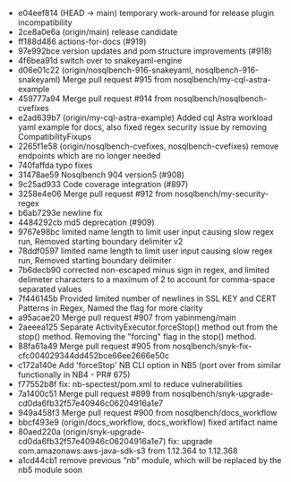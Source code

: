 - e04eef814 (HEAD -> main) temporary work-around for release plugin incompatibility
- 2ce8a0e6a (origin/main) release candidate
- ff188d486 actions-for-docs (#919)
- 97e992bce version updates and pom structure improvements (#918)
- 4f6bea91d switch over to snakeyaml-engine
- d06e01c22 (origin/nosqlbench-916-snakeyaml, nosqlbench-916-snakeyaml) Merge pull request #915 from nosqlbench/my-cql-astra-example
- 459777a94 Merge pull request #914 from nosqlbench/nosqlbench-cvefixes
- e2ad639b7 (origin/my-cql-astra-example) Added cql Astra workload yaml example for docs, also fixed regex security issue by removing CompatibilityFixups
- 2265f1e58 (origin/nosqlbench-cvefixes, nosqlbench-cvefixes) remove endpoints which are no longer needed
- 740faffda typo fixes
- 31478ae59 Nosqlbench 904 version5 (#908)
- 9c25ad933 Code coverage integration (#897)
- 3258e4e06 Merge pull request #912 from nosqlbench/my-security-regex
- b6ab7293e newline fix
- 4484292cb md5 deprecation (#909)
- 9767e98bc limited name length to limit user input causing slow regex run, Removed starting boundary delimiter v2
- 78ddf0597 limited name length to limit user input causing slow regex run, Removed starting boundary delimiter
- 7b6decb90 corrected non-escaped minus sign in regex, and limited delimeter characters to a maximum of 2 to account for comma-space separated values
- 7f446145b Provided limited number of newlines in SSL KEY and CERT Patterns in Regex, Named the flag for more clarity
- a95acae20 Merge pull request #907 from yabinmeng/main
- 2aeeea125 Separate ActivityExecutor.forceStop() method out from the stop() method. Removing the "forcing" flag in the stop() method.
- 88fa61a49 Merge pull request #905 from nosqlbench/snyk-fix-cfc004029344dd452bce66ee2666e50c
- c172a140e Add 'forceStop' NB CLI option in NB5 (port over from similar functionally in NB4 - PR# 675)
- f77552b8f fix: nb-spectest/pom.xml to reduce vulnerabilities
- 7a1400c51 Merge pull request #899 from nosqlbench/snyk-upgrade-cd0da6fb32f57e40946c06204916a1e7
- 949a458f3 Merge pull request #900 from nosqlbench/docs_workflow
- bbcf493e9 (origin/docs_workflow, docs_workflow) fixed artifact name
- 80aed220a (origin/snyk-upgrade-cd0da6fb32f57e40946c06204916a1e7) fix: upgrade com.amazonaws:aws-java-sdk-s3 from 1.12.364 to 1.12.368
- a1cd44cb1 remove previous "nb" module, which will be replaced by the nb5 module soon
